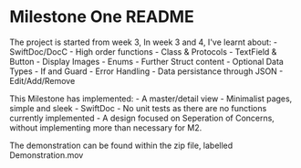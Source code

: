 # Milestone One README

The project is started from week 3,
In week 3 and 4, I've learnt about:
    - SwiftDoc/DocC
    - High order functions
    - Class & Protocols
    - TextField & Button
    - Display Images
    - Enums
    - Further Struct content
    - Optional Data Types
    - If and Guard
    - Error Handling
    - Data persistance through JSON
    - Edit/Add/Remove

This Milestone has implemented:
    - A master/detail view
    - Minimalist pages, simple and sleek
    - SwiftDoc
    - No unit tests as there are no functions currently implemented
    - A design focused on Seperation of Concerns, without implementing more than necessary for M2.

The demonstration can be found within the zip file, labelled Demonstration.mov
